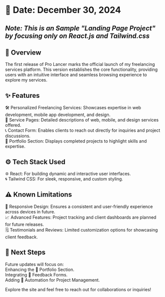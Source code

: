 # **📅 Date: December 30, 2024**
## *Note: This is an Sample "Landing Page Project" by focusing only on React.js and Tailwind.css*  
## **🌟 Overview**
The first release of Pro Lancer marks the official launch of my freelancing services platform. This version establishes the core functionality, providing users with an intuitive interface and seamless browsing experience to explore my services.

## **✨ Features**
🛠️ Personalized Freelancing Services: Showcases expertise in web development, mobile app development, and design. <br>
📄 Service Pages: Detailed descriptions of web, mobile, and design services offered. <br>
📞 Contact Form: Enables clients to reach out directly for inquiries and project discussions. <br>
🎨 Portfolio Section: Displays completed projects to highlight skills and expertise. 

## **⚙️ Tech Stack Used**
✡️ React: For building dynamic and interactive user interfaces. <br>
🌀 Tailwind CSS: For sleek, responsive, and custom styling.

## **⚠️ Known Limitations**
📱 Responsive Design: Ensures a consistent and user-friendly experience across devices in future.<br>
📈 Advanced Features: Project tracking and client dashboards are planned for future releases.<br>
🗒️ Testimonials and Reviews: Limited customization options for showcasing client feedback.

## **🚀 Next Steps**
Future updates will focus on:<br>
Enhancing the 🎨 Portfolio Section.<br>
Integrating 📝 Feedback Forms.<br>
Adding 🤖 Automation for Project Management.<br>

Explore the site and feel free to reach out for collaborations or inquiries!
